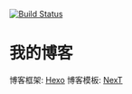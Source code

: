 [![Build Status](https://travis-ci.org/huxiaoxi1992/my-blog.svg?branch=master)](https://travis-ci.org/huxiaoxi1992/my-blog)

# 我的博客

博客框架: [Hexo](https://hexo.io/docs/index.html)
博客模板: [NexT](https://theme-next.iissnan.com/theme-settings.html)
